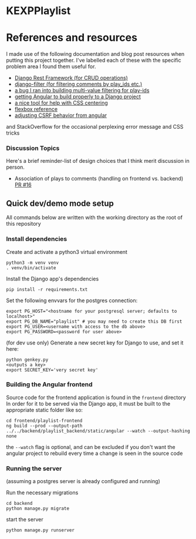 # KEXPPlaylist

# References and resources
I made use of the following documentation and blog post resources when putting this project together. I've labelled each of these with the specific problem area I found them useful for.

   * [Django Rest Framework (for CRUD operations)](https://www.django-rest-framework.org/api-guide/)
   * [django-filter (for filtering comments by play_ids etc.)](https://django-filter.readthedocs.io/en/master/ref/filters.html)
   * [a bug I ran into building multi-value filtering for play-ids](https://stackoverflow.com/questions/8144582/django-how-do-i-use-a-string-as-the-keyword-in-a-q-statement)
   * [getting Angular to build properly to a Django project](https://medium.com/swlh/django-angular-4-a-powerful-web-application-60b6fb39ef34)
   * [a nice tool for help with CSS centering](http://howtocenterincss.com/)
   * [flexbox reference](https://css-tricks.com/snippets/css/a-guide-to-flexbox/#article-header-id-7)
   * [adjusting CSRF behavior from angular](https://stackoverflow.com/a/47591912)

and StackOverflow for the occasional perplexing error message and CSS tricks

### Discussion Topics

Here's a brief reminder-list of design choices that I think merit discussion in person.

- Association of plays to comments (handling on frontend vs. backend) [PR #16](https://github.com/johnlawsharrison/KEXPPlaylist/pull/16)

## Quick dev/demo mode setup

All commands below are written with the working directory as the root of this repository

### Install dependencies

Create and activate a python3 virtual environment

```
python3 -m venv venv
. venv/bin/activate
```

Install the Django app's dependencies

```
pip install -r requirements.txt
```

Set the following envvars for the postgres connection:

```
export PG_HOST="<hostname for your postgresql server; defaults to localhost>"
export PG_DB_NAME="playlist" # you may need to create this DB first
export PG_USER=<username with access to the db above>
export PG_PASSWORD=<password for user above>
```

(for dev use only)
Generate a new secret key for Django to use, and set it here:

```
python genkey.py
<outputs a key>
export SECRET_KEY='very secret key'
```

### Building the Angular frontend

Source code for the frontend application is found in the `frontend` directory
In order for it to be served via the Django app, it must be built to the appropriate static folder like so:

```
cd frontend/playlist-frontend
ng build --prod --output-path ../../backend/playlist_backend/static/angular --watch --output-hashing none
```

the `--watch` flag is optional, and can be excluded if you don't want the angular project
to rebuild every time a change is seen in the source code

### Running the server

(assuming a postgres server is already configured and running)

Run the necessary migrations

```
cd backend
python manage.py migrate
```

start the server

```
python manage.py runserver
```
